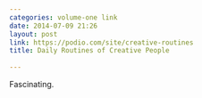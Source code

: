 ```yaml
---
categories: volume-one link
date: 2014-07-09 21:26
layout: post
link: https://podio.com/site/creative-routines
title: Daily Routines of Creative People
 
---
```



Fascinating. 
